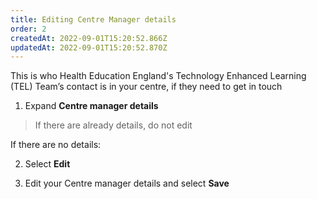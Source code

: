 ```yaml
---
title: Editing Centre Manager details​
order: 2
createdAt: 2022-09-01T15:20:52.866Z
updatedAt: 2022-09-01T15:20:52.870Z
---
```

This is who Health Education England's Technology Enhanced Learning (TEL) Team’s contact is in your centre, if they need to get in touch​

1. Expand **Centre manager details​**

> If there are already details, do not edit​​

If there are no details:​

2. Select **Edit** ​

3. Edit your Centre manager details and select **Save​**
